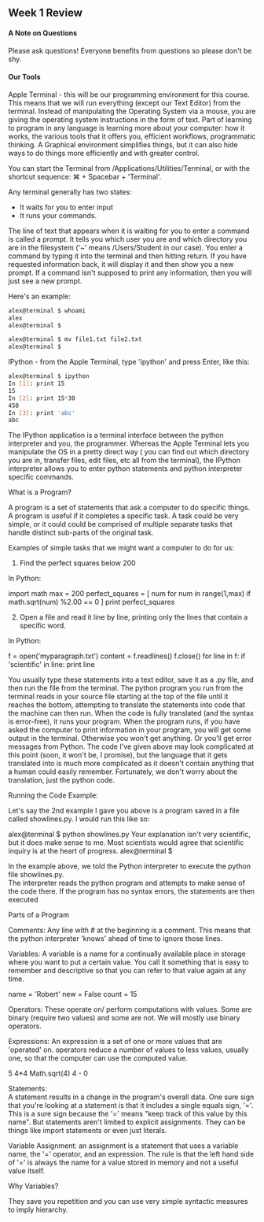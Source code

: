 ## Week 1 Review

#### A Note on Questions

Please ask questions! Everyone benefits from questions so please don't be shy.  

#### Our Tools

Apple Terminal - this will be our programming environment for this course.  This means that we will run everything (except our Text Editor) from the terminal. Instead of manipulating the Operating System via a mouse, you are giving the operating system instructions in the form of text.  Part of learning to program in any language is learning more about your computer: how it works, the various tools that it offers you, efficient workflows, programmatic thinking.  A Graphical environment simplifies things, but it can also hide ways to do things more efficiently and with greater control.

You can start the Terminal from /Applications/Utilities/Terminal, or with the shortcut sequence:  ⌘ + Spacebar + 'Terminal'.

Any terminal generally has two states: 
+ It waits for you to enter input
+ It runs your commands.  

The line of text that appears when it is waiting for you to enter a command is called a prompt. It tells you which user you are and which directory you are in the filesystem ('~' means /Users/Student in our case). You enter a command by typing it into the terminal and then hitting return. If you have requested information back, it will display it and then show you a new prompt.  If a command isn't supposed to print any information, then you will just see a new prompt.

Here's an example:

````bash
alex@terminal $ whoami
alex
alex@terminal $

alex@terminal $ mv file1.txt file2.txt
alex@terminal $
````

IPython - from the Apple Terminal, type 'ipython' and press Enter, like this:

````bash
alex@terminal $ ipython
In [1]: print 15
15
In [2]: print 15*30
450
In [3]: print 'abc'
abc
````

The IPython application is a terminal interface between the python interpreter and you, the programmer.  Whereas the Apple Terminal lets you manipulate the OS in a pretty direct way ( you can find out which directory you are in, transfer files, edit files, etc all from the terminal), the IPython interpreter allows you to enter python statements and python interpreter specific commands.

What is a Program? 

A program is a set of statements that ask a computer to do specific things. A program is useful if it completes a specific task.  A task could be very simple, or it could could be comprised of multiple separate tasks that handle distinct sub-parts of the original task.

Examples of simple tasks that we might want a computer to do for us:

1. Find the perfect squares below 200

In Python:

import math
max = 200
perfect_squares = [ num for num in range(1,max) if math.sqrt(num) %2.00 == 0 ]
print perfect_squares

2. Open a file and read it line by line, printing only the lines that contain a specific word.

In Python:

f = open('myparagraph.txt')
content = f.readlines()
f.close()
for line in f:
  if 'scientific' in line:
    print line

You usually type these statements into a text editor, save it as a .py file, and then run the file from the terminal.  The python program you run from the terminal reads in your source file starting at the top of the file until it reaches the bottom, attempting to translate the statements into code that the machine can then run. When the code is fully translated (and the syntax is error-free), it runs your program.  When the program runs, if you have asked the computer to print information in your program, you will get some output in the terminal.  Otherwise you won't get anything.  Or you'll get error messages from Python.  The code I've given above may look complicated at this point (soon, it won't be, I promise), but the language that it gets translated into is much more complicated as it doesn't contain anything that a human could easily remember.  Fortunately, we don't worry about the translation, just the python code.  


Running the Code Example:

Let's say the 2nd example I gave you above is a program saved in a file called showlines.py.  I would run this like so:

alex@terminal $ python showlines.py
Your explanation isn't very scientific, but it does make sense to me.
Most scientists would agree that scientific inquiry is at the heart of progress.
alex@terminal $


In the example above, we told the Python interpreter to execute the python file showlines.py.   
The interpreter reads the python program and attempts to make sense of the code there.
If the program has no syntax errors, the statements are then executed

Parts of a Program

Comments: Any line with # at the beginning is a comment.  This means that the python interpreter 'knows' ahead of time to ignore those lines.

Variables: A variable is a name for a continually available place in storage where you want to put a certain value.  You call it something that is easy to remember and descriptive so that you can refer to that value again at any time.  

name = 'Robert'
new = False
count = 15

Operators: These operate on/ perform computations with values. Some are binary (require two values) and some are not. We will mostly use binary operators.

Expressions: An expression is a set of one or more values that are 'operated' on. operators reduce a number of values to less values, usually one, so that the computer can use the computed value.

5
4*4
Math.sqrt(4)
4 - 0

Statements:  
A statement results in a change in the program's overall data.  One sure sign that you're looking at a statement is that it includes a single equals sign, '='.  This is a sure sign because the '=' means "keep track of this value by this name".  But statements aren't limited to explicit assignments.  They can be things like import statements or even just literals.

Variable Assignment: an assignment is a statement that uses a variable name, the '=' operator, and an expression.   The rule is that the left hand side of '=' is always the name for a value stored in memory and not a useful value itself.


Why Variables?

They save you repetition and you can use very simple syntactic measures to imply hierarchy.

